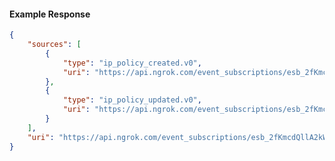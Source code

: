 <!-- Code generated for API Clients. DO NOT EDIT. -->

#### Example Response

```json
{
	"sources": [
		{
			"type": "ip_policy_created.v0",
			"uri": "https://api.ngrok.com/event_subscriptions/esb_2fKmcdQllA2kWgBHMHFHSuJ6gl7/sources/ip_policy_created.v0"
		},
		{
			"type": "ip_policy_updated.v0",
			"uri": "https://api.ngrok.com/event_subscriptions/esb_2fKmcdQllA2kWgBHMHFHSuJ6gl7/sources/ip_policy_updated.v0"
		}
	],
	"uri": "https://api.ngrok.com/event_subscriptions/esb_2fKmcdQllA2kWgBHMHFHSuJ6gl7/sources"
}
```
